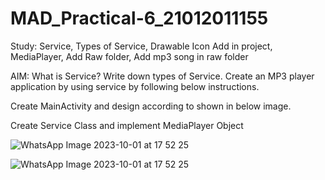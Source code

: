 # MAD_Practical-6_21012011155

Study: Service, Types of Service, Drawable Icon Add in project, MediaPlayer, Add Raw folder, Add mp3 song in raw folder

AIM: What is Service? Write down types of Service. Create an MP3 player application by using service by following below instructions.

Create MainActivity and design according to shown in below image. 

Create Service Class and implement MediaPlayer Object

![WhatsApp Image 2023-10-01 at 17 52 25](https://github.com/Vivekkanjiya/MAD_Practical-6_21012011155/assets/98510847/401f0c4c-af5e-4604-972d-32d43e655eb9)

![WhatsApp Image 2023-10-01 at 17 52 25](https://github.com/Vivekkanjiya/MAD_Practical-6_21012011155/assets/98510847/d289c552-7248-4180-a4bb-50c21eb5a890)
